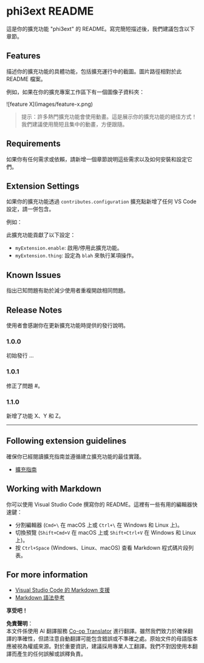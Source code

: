 <!--
CO_OP_TRANSLATOR_METADATA:
{
  "original_hash": "be0b2937160c486180ded27e4f14adeb",
  "translation_date": "2025-05-08T06:43:19+00:00",
  "source_file": "code/07.Lab/01/AIPC/extensions/phi3ext/README.md",
  "language_code": "tw"
}
-->
# phi3ext README

這是你的擴充功能 "phi3ext" 的 README。寫完簡短描述後，我們建議包含以下章節。

## Features

描述你的擴充功能的具體功能，包括擴充運行中的截圖。圖片路徑相對於此 README 檔案。

例如，如果在你的擴充專案工作區下有一個圖像子資料夾：

\!\[feature X\]\(images/feature-x.png\)

> 提示：許多熱門擴充功能會使用動畫。這是展示你的擴充功能的絕佳方式！我們建議使用簡短且集中的動畫，方便跟隨。

## Requirements

如果你有任何需求或依賴，請新增一個章節說明這些需求以及如何安裝和設定它們。

## Extension Settings

如果你的擴充功能透過 `contributes.configuration` 擴充點新增了任何 VS Code 設定，請一併包含。

例如：

此擴充功能貢獻了以下設定：

* `myExtension.enable`: 啟用/停用此擴充功能。
* `myExtension.thing`: 設定為 `blah` 來執行某項操作。

## Known Issues

指出已知問題有助於減少使用者重複開啟相同問題。

## Release Notes

使用者會感謝你在更新擴充功能時提供的發行說明。

### 1.0.0

初始發行 ...

### 1.0.1

修正了問題 #。

### 1.1.0

新增了功能 X、Y 和 Z。

---

## Following extension guidelines

確保你已經閱讀擴充指南並遵循建立擴充功能的最佳實踐。

* [擴充指南](https://code.visualstudio.com/api/references/extension-guidelines?WT.mc_id=aiml-137032-kinfeylo)

## Working with Markdown

你可以使用 Visual Studio Code 撰寫你的 README。這裡有一些有用的編輯器快速鍵：

* 分割編輯器 (`Cmd+\` 在 macOS 上或 `Ctrl+\` 在 Windows 和 Linux 上)。
* 切換預覽 (`Shift+Cmd+V` 在 macOS 上或 `Shift+Ctrl+V` 在 Windows 和 Linux 上)。
* 按 `Ctrl+Space` (Windows、Linux、macOS) 查看 Markdown 程式碼片段列表。

## For more information

* [Visual Studio Code 的 Markdown 支援](http://code.visualstudio.com/docs/languages/markdown?WT.mc_id=aiml-137032-kinfeylo)
* [Markdown 語法參考](https://help.github.com/articles/markdown-basics/)

**享受吧！**

**免責聲明**：  
本文件係使用 AI 翻譯服務 [Co-op Translator](https://github.com/Azure/co-op-translator) 進行翻譯。雖然我們致力於確保翻譯的準確性，但請注意自動翻譯可能包含錯誤或不準確之處。原始文件的母語版本應被視為權威來源。對於重要資訊，建議採用專業人工翻譯。我們不對因使用本翻譯而產生的任何誤解或誤釋負責。